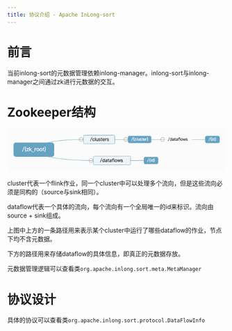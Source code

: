```yaml
---
title: 协议介绍 - Apache InLong-sort
---
```


# 前言
当前inlong-sort的元数据管理依赖inlong-manager。inlong-sort与inlong-manager之间通过zk进行元数据的交互。

# Zookeeper结构

![img.png](img.png)

cluster代表一个flink作业，同一个cluster中可以处理多个流向，但是这些流向必须是同构的（source与sink相同）。

dataflow代表一个具体的流向，每个流向有一个全局唯一的id来标识。流向由source + sink组成。

上图中上方的一条路径用来表示某个cluster中运行了哪些dataflow的作业，节点下均不含元数据。

下方的路径用来存储dataflow的具体信息，即真正的元数据存放。

元数据管理逻辑可以查看类`org.apache.inlong.sort.meta.MetaManager`

# 协议设计
具体的协议可以查看类`org.apache.inlong.sort.protocol.DataFlowInfo`